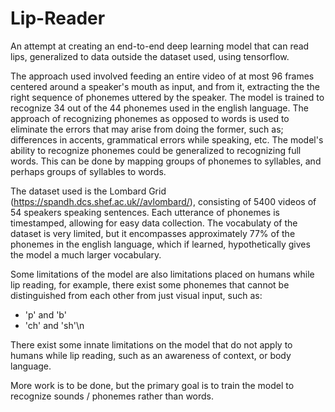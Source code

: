 # Lip-Reader
An attempt at creating an end-to-end deep learning model that can read lips, generalized to data outside the dataset used, using tensorflow.

The approach used involved feeding an entire video of at most 96 frames centered around a speaker's mouth as input, and from it, extracting the the right sequence of phonemes uttered by the speaker. The model is trained to recognize 34 out of the 44 phonemes used in the english language. The approach of recognizing phonemes as opposed to words is used to eliminate the errors that may arise from doing the former, such as; differences in accents, grammatical errors while speaking, etc. The model's ability to recognize phonemes could be generalized to recognizing full words. This can be done by mapping groups of phonemes to syllables, and perhaps groups of syllables to words.

The dataset used is the Lombard Grid (https://spandh.dcs.shef.ac.uk//avlombard/), consisting of 5400 videos of 54 speakers speaking sentences. Each utterance of phonemes is timestamped, allowing for easy data collection. The vocabulaty of the dataset is very limited, but it encompasses approximately 77% of the phonemes in the english language, which if learned, hypothetically gives the model a much larger vocabulary.

Some limitations of the model are also limitations placed on humans while lip reading, for example, there exist some phonemes that cannot be distinguished from each other from just visual input, such as:
  - 'p' and 'b'
  - 'ch' and 'sh'\n

There exist some innate limitations on the model that do not apply to humans while lip reading, such as an awareness of context, or body language.

More work is to be done, but the primary goal is to train the model to recognize sounds / phonemes rather than words.

